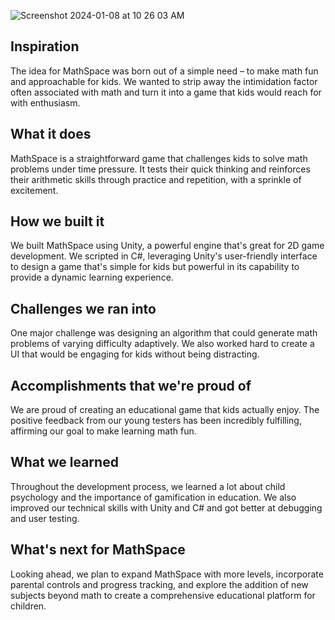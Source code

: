 
![Screenshot 2024-01-08 at 10 26 03 AM](https://github.com/hamzafarooq009/MathSpace/assets/46634351/a48c150d-5698-42a8-a17c-0b498b998209)

## Inspiration
The idea for MathSpace was born out of a simple need – to make math fun and approachable for kids. We wanted to strip away the intimidation factor often associated with math and turn it into a game that kids would reach for with enthusiasm.

## What it does
MathSpace is a straightforward game that challenges kids to solve math problems under time pressure. It tests their quick thinking and reinforces their arithmetic skills through practice and repetition, with a sprinkle of excitement.

## How we built it
We built MathSpace using Unity, a powerful engine that's great for 2D game development. We scripted in C#, leveraging Unity's user-friendly interface to design a game that's simple for kids but powerful in its capability to provide a dynamic learning experience.

## Challenges we ran into
One major challenge was designing an algorithm that could generate math problems of varying difficulty adaptively. We also worked hard to create a UI that would be engaging for kids without being distracting.

## Accomplishments that we're proud of
We are proud of creating an educational game that kids actually enjoy. The positive feedback from our young testers has been incredibly fulfilling, affirming our goal to make learning math fun.

## What we learned
Throughout the development process, we learned a lot about child psychology and the importance of gamification in education. We also improved our technical skills with Unity and C# and got better at debugging and user testing.

## What's next for MathSpace
Looking ahead, we plan to expand MathSpace with more levels, incorporate parental controls and progress tracking, and explore the addition of new subjects beyond math to create a comprehensive educational platform for children.
